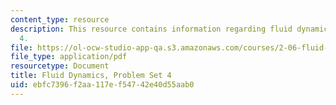 ```yaml
---
content_type: resource
description: This resource contains information regarding fluid dynamics problem set
  4.
file: https://ol-ocw-studio-app-qa.s3.amazonaws.com/courses/2-06-fluid-dynamics-spring-2013/ebfc7396f2aa117ef54742e40d55aab0_MIT2_06S13_ps4.pdf
file_type: application/pdf
resourcetype: Document
title: Fluid Dynamics, Problem Set 4
uid: ebfc7396-f2aa-117e-f547-42e40d55aab0
---
```


